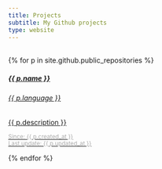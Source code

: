 ```yaml
---
title: Projects
subtitle: My Github projects
type: website
---
```

<br>
<div class="card-columns">
{% for p in site.github.public_repositories %}
	<div class="card mb-3 text-white bg-dark h-100"> <!--  style="max-width: 540px;" -->
		<a href="{{ p.html_url }}" class="text-reset stretched-link text-decoration-none" target="_blank">
			<div class="row no-gutters">
				<div class="card-body">
					<h5 class="card-title">{{ p.name }}</h5>
					<h6 class="card-subtitle mb-2 text-muted">{{ p.language }}</h6>
					<p class="card-text">{{ p.description }}</p>
					<p class="card-text">
						<small class="text-muted" style="color: #aaaaaa;">Since: {{ p.created_at }}</small><br>
						<small class="text-muted" style="color: #aaaaaa;">Last update: {{ p.updated_at }}</small>
					</p>
				</div>
			</div>
		</a>
	</div>
{% endfor %}
</div>